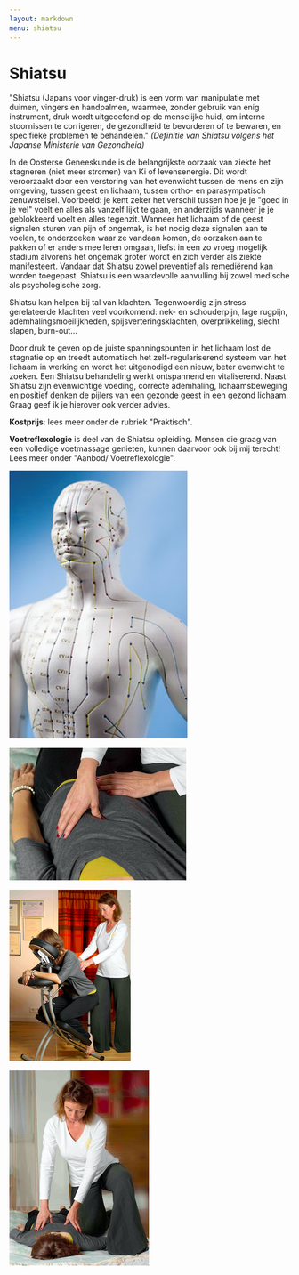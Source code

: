 ```yaml
---
layout: markdown
menu: shiatsu
---
```

# Shiatsu

"Shiatsu (Japans voor vinger-druk)  is een vorm van manipulatie met duimen, vingers en handpalmen, waarmee, zonder gebruik van enig instrument, druk wordt uitgeoefend op de menselijke huid, om interne stoornissen te corrigeren, de gezondheid te bevorderen of te bewaren, en specifieke problemen te behandelen." *(Definitie van Shiatsu volgens het Japanse Ministerie van Gezondheid)*

In de Oosterse Geneeskunde is de belangrijkste oorzaak van ziekte het stagneren (niet meer stromen) van Ki of levensenergie. Dit wordt veroorzaakt door een verstoring van het evenwicht tussen de mens en zijn omgeving, tussen geest en lichaam, tussen ortho- en parasympatisch zenuwstelsel. Voorbeeld: je kent zeker het verschil tussen hoe je je "goed in je vel" voelt en alles als vanzelf lijkt te gaan, en anderzijds wanneer je je geblokkeerd voelt en alles tegenzit. Wanneer het lichaam of de geest signalen sturen van pijn of ongemak, is het nodig deze signalen aan te voelen, te onderzoeken waar ze vandaan komen, de oorzaken aan te pakken of er anders mee leren omgaan, liefst in een zo vroeg mogelijk stadium alvorens het ongemak groter wordt en zich verder als ziekte manifesteert. Vandaar dat Shiatsu zowel preventief als remediërend kan worden toegepast. Shiatsu is een waardevolle aanvulling bij zowel medische als psychologische zorg. 
 
Shiatsu kan helpen bij tal van klachten. Tegenwoordig zijn stress gerelateerde klachten veel voorkomend: nek- en schouderpijn, lage rugpijn, ademhalingsmoeilijkheden, spijsverteringsklachten, overprikkeling, slecht slapen, burn-out...

Door druk te geven op de juiste  spanningspunten in het lichaam lost de stagnatie op en treedt automatisch het zelf-regulariserend systeem van het lichaam in werking en wordt het uitgenodigd een nieuw, beter evenwicht te zoeken. Een Shiatsu behandeling werkt ontspannend en vitaliserend.
Naast Shiatsu zijn evenwichtige voeding, correcte ademhaling, lichaamsbeweging en positief denken de pijlers van een gezonde geest in een gezond lichaam. Graag geef ik je hierover ook verder advies.

**Kostprijs**: lees meer onder de rubriek "Praktisch".

**Voetreflexologie** is deel van de Shiatsu opleiding. Mensen die graag van een volledige voetmassage genieten, kunnen daarvoor ook bij mij terecht! Lees meer onder "Aanbod/ Voetreflexologie".

![drukpunten](images/drukpunten.png)

![drukpunten](images/buik_web.png)

![drukpunten](images/stoel_web.png)

![drukpunten](images/rug_web.png)



